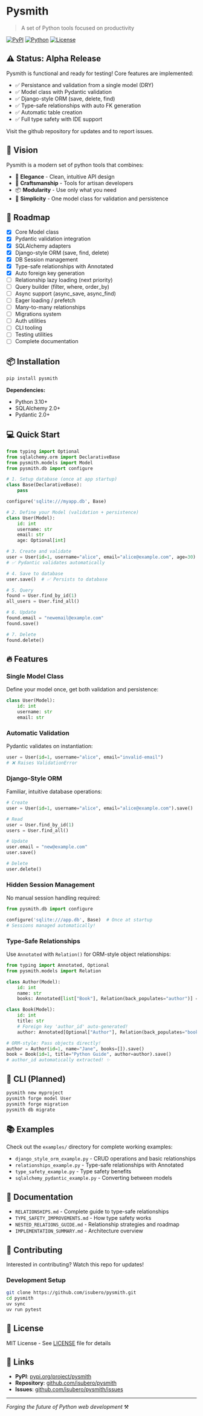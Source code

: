 # Pysmith

> A set of Python tools focused on productivity

[![PyPI](https://img.shields.io/pypi/v/pysmith.svg)](https://pypi.org/project/pysmith/)
[![Python](https://img.shields.io/pypi/pyversions/pysmith.svg)](https://pypi.org/project/pysmith/)
[![License](https://img.shields.io/pypi/l/pysmith.svg)](https://github.com/isubero/pysmith/blob/main/LICENSE)

## ⚠️ Status: Alpha Release

Pysmith is functional and ready for testing! Core features are implemented:

- ✅ Persistance and validation from a single model (DRY)
- ✅ Model class with Pydantic validation
- ✅ Django-style ORM (save, delete, find)
- ✅ Type-safe relationships with auto FK generation
- ✅ Automatic table creation
- ✅ Full type safety with IDE support

Visit the github repository for updates and to report issues.

## 🎯 Vision

Pysmith is a modern set of python tools that combines:

- 🎨 **Elegance** - Clean, intuitive API design
- 🔧 **Craftsmanship** - Tools for artisan developers
- 📦 **Modularity** - Use only what you need
- 🚀 **Simplicity** - One model class for validation and persistence

## 🚀 Roadmap

- [x] Core Model class
- [x] Pydantic validation integration
- [x] SQLAlchemy adapters
- [x] Django-style ORM (save, find, delete)
- [x] DB Session management
- [x] Type-safe relationships with Annotated
- [x] Auto foreign key generation
- [ ] Relationship lazy loading (next priority)
- [ ] Query builder (filter, where, order_by)
- [ ] Async support (async_save, async_find)
- [ ] Eager loading / prefetch
- [ ] Many-to-many relationships
- [ ] Migrations system
- [ ] Auth utilities
- [ ] CLI tooling
- [ ] Testing utilities
- [ ] Complete documentation

## 📦 Installation

```bash
pip install pysmith
```

**Dependencies:**

- Python 3.10+
- SQLAlchemy 2.0+
- Pydantic 2.0+

## 💻 Quick Start

```python
from typing import Optional
from sqlalchemy.orm import DeclarativeBase
from pysmith.models import Model
from pysmith.db import configure

# 1. Setup database (once at app startup)
class Base(DeclarativeBase):
    pass

configure('sqlite:///myapp.db', Base)

# 2. Define your Model (validation + persistence)
class User(Model):
    id: int
    username: str
    email: str
    age: Optional[int]

# 3. Create and validate
user = User(id=1, username="alice", email="alice@example.com", age=30)
# ✅ Pydantic validates automatically

# 4. Save to database
user.save()  # ✅ Persists to database

# 5. Query
found = User.find_by_id(1)
all_users = User.find_all()

# 6. Update
found.email = "newemail@example.com"
found.save()

# 7. Delete
found.delete()
```

## 🔥 Features

### Single Model Class

Define your model once, get both validation and persistence:

```python
class User(Model):
    id: int
    username: str
    email: str
```

### Automatic Validation

Pydantic validates on instantiation:

```python
user = User(id=1, username="alice", email="invalid-email")
# ❌ Raises ValidationError
```

### Django-Style ORM

Familiar, intuitive database operations:

```python
# Create
user = User(id=1, username="alice", email="alice@example.com").save()

# Read
user = User.find_by_id(1)
users = User.find_all()

# Update
user.email = "new@example.com"
user.save()

# Delete
user.delete()
```

### Hidden Session Management

No manual session handling required:

```python
from pysmith.db import configure

configure('sqlite:///app.db', Base)  # Once at startup
# Sessions managed automatically!
```

### Type-Safe Relationships

Use `Annotated` with `Relation()` for ORM-style object relationships:

```python
from typing import Annotated, Optional
from pysmith.models import Relation

class Author(Model):
    id: int
    name: str
    books: Annotated[list["Book"], Relation(back_populates="author")] = []

class Book(Model):
    id: int
    title: str
    # Foreign key 'author_id' auto-generated!
    author: Annotated[Optional["Author"], Relation(back_populates="books")] = None

# ORM-style: Pass objects directly!
author = Author(id=1, name="Jane", books=[]).save()
book = Book(id=1, title="Python Guide", author=author).save()
# author_id automatically extracted! ✨
```

## 🔨 CLI (Planned)

```bash
pysmith new myproject
pysmith forge model User
pysmith forge migration
pysmith db migrate
```

## 📚 Examples

Check out the `examples/` directory for complete working examples:

- `django_style_orm_example.py` - CRUD operations and basic relationships
- `relationships_example.py` - Type-safe relationships with Annotated
- `type_safety_example.py` - Type safety benefits
- `sqlalchemy_pydantic_example.py` - Converting between models

## 📖 Documentation

- `RELATIONSHIPS.md` - Complete guide to type-safe relationships
- `TYPE_SAFETY_IMPROVEMENTS.md` - How type safety works
- `NESTED_RELATIONS_GUIDE.md` - Relationship strategies and roadmap
- `IMPLEMENTATION_SUMMARY.md` - Architecture overview

## 🤝 Contributing

Interested in contributing? Watch this repo for updates!

### Development Setup

```bash
git clone https://github.com/isubero/pysmith.git
cd pysmith
uv sync
uv run pytest
```

## 📄 License

MIT License - See [LICENSE](LICENSE) file for details

## 🔗 Links

- **PyPI**: [pypi.org/project/pysmith](https://pypi.org/project/pysmith)
- **Repository**: [github.com/isubero/pysmith](https://github.com/isubero/pysmith)
- **Issues**: [github.com/isubero/pysmith/issues](https://github.com/isubero/pysmith/issues)

---

_Forging the future of Python web development_ ⚒️
